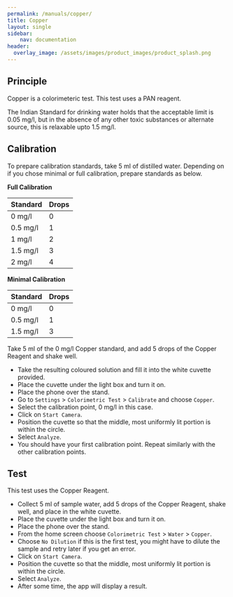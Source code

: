 ```yaml
---
permalink: /manuals/copper/
title: Copper
layout: single
sidebar: 
    nav: documentation
header:
  overlay_image: /assets/images/product_images/product_splash.png
---
```

## Principle
Copper is a colorimeteric test. This test uses a PAN reagent.

The Indian Standard for drinking water holds that the acceptable limit is 0.05 mg/l, but in the absence of any other toxic substances or alternate source, this is relaxable upto 1.5 mg/l.

## Calibration
To prepare calibration standards, take 5 ml of distilled water. Depending on if you chose minimal or full calibration, prepare standards as below.

**Full Calibration**

| Standard | Drops |
| --- | --- |
| 0 mg/l | 0 |
| 0.5 mg/l | 1 |
| 1 mg/l | 2 |
| 1.5 mg/l | 3 |
| 2 mg/l | 4 |

**Minimal Calibration**

| Standard | Drops |
| --- | --- |
| 0 mg/l | 0 |
| 0.5 mg/l | 1 |
| 1.5 mg/l | 3 |

Take 5 ml of the 0 mg/l Copper standard, and add 5 drops of the Copper Reagent and shake well.

* Take the resulting coloured solution and fill it into the white cuvette provided.
* Place the cuvette under the light box and turn it on.
* Place the phone over the stand.
* Go to `Settings` > `Colorimetric Test` > `Calibrate` and choose `Copper`.
* Select the calibration point, 0 mg/l in this case.
* Click on `Start Camera`.
* Position the cuvette so that the middle, most uniformly lit portion is within the circle.
* Select `Analyze`.
* You should have your first calibration point. Repeat similarly with the other calibration points.

## Test
This test uses the Copper Reagent.

* Collect 5 ml of sample water, add 5 drops of the Copper Reagent, shake well, and place in the white cuvette.
* Place the cuvette under the light box and turn it on.
* Place the phone over the stand.
* From the home screen choose `Colorimetric Test` > `Water` > `Copper`.
* Choose `No Dilution` if this is the first test, you might have to dilute the sample and retry later if you get an error.
* Click on `Start Camera`.
* Position the cuvette so that the middle, most uniformly lit portion is within the circle.
* Select `Analyze`.
* After some time, the app will display a result.